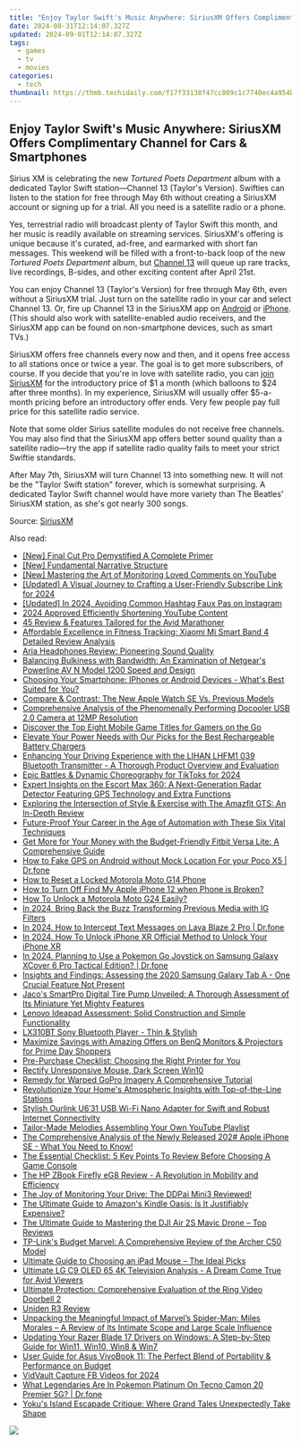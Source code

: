 ```yaml
---
title: "Enjoy Taylor Swift's Music Anywhere: SiriusXM Offers Complimentary Channel for Cars & Smartphones"
date: 2024-08-31T12:14:07.327Z
updated: 2024-09-01T12:14:07.327Z
tags:
  - games
  - tv
  - movies
categories:
  - tech
thumbnail: https://thmb.techidaily.com/f17f33138f47cc809c1c7740ec4a954bd7d355028092c16b39a2af30bc8bac07.jpg
---
```


## Enjoy Taylor Swift's Music Anywhere: SiriusXM Offers Complimentary Channel for Cars & Smartphones

Sirius XM is celebrating the new _Tortured Poets Department_ album with a dedicated Taylor Swift station—Channel 13 (Taylor's Version). Swifties can listen to the station for free through May 6th without creating a SiriusXM account or signing up for a trial. All you need is a satellite radio or a phone.

 Yes, terrestrial radio will broadcast plenty of Taylor Swift this month, and her music is readily available on streaming services. SiriusXM's offering is unique because it's curated, ad-free, and earmarked with short fan messages. This weekend will be filled with a front-to-back loop of the new _Tortured Poets Department_ album, but [Channel 13](https://www.siriusxm.com/blog/channel-13-taylors-version) will queue up rare tracks, live recordings, B-sides, and other exciting content after April 21st.

 You can enjoy Channel 13 (Taylor's Version) for free through May 6th, even without a SiriusXM trial. Just turn on the satellite radio in your car and select Channel 13\. Or, fire up Channel 13 in the SiriusXM app on [Android](https://www.anrdoezrs.net/links/3607085/type/dlg/sid/UUhtgUeUpU2002786/https://play.google.com/store/apps/details?id=com.sirius&hl=en%5FUS&gl=US&pli=1) or [iPhone](https://apps.apple.com/us/app/siriusxm-music-sports-news/id317951436). (This should also work with satellite-enabled audio receivers, and the SiriusXM app can be found on non-smartphone devices, such as smart TVs.)

 SiriusXM offers free channels every now and then, and it opens free access to all stations once or twice a year. The goal is to get more subscribers, of course. If you decide that you're in love with satellite radio, you can [join SiriusXM](https://www.siriusxm.com/choose-plan) for the introductory price of $1 a month (which balloons to $24 after three months). In my experience, SiriusXM will usually offer $5-a-month pricing before an introductory offer ends. Very few people pay full price for this satellite radio service.

 Note that some older Sirius satellite modules do not receive free channels. You may also find that the SiriusXM app offers better sound quality than a satellite radio—try the app if satellite radio quality fails to meet your strict Swiftie standards.

 After May 7th, SiriusXM will turn Channel 13 into something new. It will not be the "Taylor Swift station" forever, which is somewhat surprising. A dedicated Taylor Swift channel would have more variety than The Beatles' SiriusXM station, as she's got nearly 300 songs.

 Source: [SiriusXM](https://www.siriusxm.com/channels/taylors-version)

<ins class="adsbygoogle"
     style="display:block"
     data-ad-format="autorelaxed"
     data-ad-client="ca-pub-7571918770474297"
     data-ad-slot="1223367746"></ins>



<ins class="adsbygoogle"
     style="display:block"
     data-ad-client="ca-pub-7571918770474297"
     data-ad-slot="8358498916"
     data-ad-format="auto"
     data-full-width-responsive="true"></ins>

<span class="atpl-alsoreadstyle">Also read:</span>
<div><ul>
<li><a href="https://some-techniques.techidaily.com/new-final-cut-pro-demystified-a-complete-primer/"><u>[New] Final Cut Pro Demystified  A Complete Primer</u></a></li>
<li><a href="https://article-posts.techidaily.com/new-fundamental-narrative-structure/"><u>[New] Fundamental Narrative Structure</u></a></li>
<li><a href="https://extra-skills.techidaily.com/new-mastering-the-art-of-monitoring-loved-comments-on-youtube/"><u>[New] Mastering the Art of Monitoring Loved Comments on YouTube</u></a></li>
<li><a href="https://facebook-video-footage.techidaily.com/updated-a-visual-journey-to-crafting-a-user-friendly-subscribe-link-for-2024/"><u>[Updated] A Visual Journey to Crafting a User-Friendly Subscribe Link for 2024</u></a></li>
<li><a href="https://instagram-videos.techidaily.com/updated-in-2024-avoiding-common-hashtag-faux-pas-on-instagram/"><u>[Updated] In 2024, Avoiding Common Hashtag Faux Pas on Instagram</u></a></li>
<li><a href="https://youtube-blog.techidaily.com/approved-efficiently-shortening-youtube-content/"><u>2024 Approved  Efficiently Shortening YouTube Content</u></a></li>
<li><a href="https://buynow-help.techidaily.com/45-review-and-features-tailored-for-the-avid-marathoner/"><u>45 Review & Features Tailored for the Avid Marathoner</u></a></li>
<li><a href="https://buynow-help.techidaily.com/affordable-excellence-in-fitness-tracking-xiaomi-mi-smart-band-4-detailed-review-analysis/"><u>Affordable Excellence in Fitness Tracking: Xiaomi Mi Smart Band 4 Detailed Review Analysis</u></a></li>
<li><a href="https://buynow-help.techidaily.com/aria-headphones-review-pioneering-sound-quality/"><u>Aria Headphones Review: Pioneering Sound Quality</u></a></li>
<li><a href="https://buynow-help.techidaily.com/balancing-bulkiness-with-bandwidth-an-examination-of-netgears-powerline-av-n-model-1200-speed-and-design/"><u>Balancing Bulkiness with Bandwidth: An Examination of Netgear's Powerline AV N Model 1200 Speed and Design</u></a></li>
<li><a href="https://buynow-help.techidaily.com/choosing-your-smartphone-iphones-or-android-devices-whats-best-suited-for-you/"><u>Choosing Your Smartphone: IPhones or Android Devices - What's Best Suited for You?</u></a></li>
<li><a href="https://buynow-help.techidaily.com/compare-and-contrast-the-new-apple-watch-se-vs-previous-models/"><u>Compare & Contrast: The New Apple Watch SE Vs. Previous Models</u></a></li>
<li><a href="https://buynow-help.techidaily.com/comprehensive-analysis-of-the-phenomenally-performing-docooler-usb-20-camera-at-12mp-resolution/"><u>Comprehensive Analysis of the Phenomenally Performing Docooler USB 2.0 Camera at 12MP Resolution</u></a></li>
<li><a href="https://buynow-help.techidaily.com/discover-the-top-eight-mobile-game-titles-for-gamers-on-the-go/"><u>Discover the Top Eight Mobile Game Titles for Gamers on the Go</u></a></li>
<li><a href="https://buynow-help.techidaily.com/elevate-your-power-needs-with-our-picks-for-the-best-rechargeable-battery-chargers/"><u>Elevate Your Power Needs with Our Picks for the Best Rechargeable Battery Chargers</u></a></li>
<li><a href="https://buynow-help.techidaily.com/enhancing-your-driving-experience-with-the-lihan-lhfm1-039-bluetooth-transmitter-a-thorough-product-overview-and-evaluation/"><u>Enhancing Your Driving Experience with the LIHAN LHFM1 039 Bluetooth Transmitter - A Thorough Product Overview and Evaluation</u></a></li>
<li><a href="https://tiktok-videos.techidaily.com/epic-battles-and-dynamic-choreography-for-tiktoks-for-2024/"><u>Epic Battles & Dynamic Choreography for TikToks for 2024</u></a></li>
<li><a href="https://buynow-help.techidaily.com/expert-insights-on-the-escort-max-360-a-next-generation-radar-detector-featuring-gps-technology-and-extra-functions/"><u>Expert Insights on the Escort Max 360: A Next-Generation Radar Detector Featuring GPS Technology and Extra Functions</u></a></li>
<li><a href="https://buynow-help.techidaily.com/exploring-the-intersection-of-style-and-exercise-with-the-amazfit-gts-an-in-depth-review/"><u>Exploring the Intersection of Style & Exercise with The Amazfit GTS: An In-Depth Review</u></a></li>
<li><a href="https://tech-revival.techidaily.com/future-proof-your-career-in-the-age-of-automation-with-these-six-vital-techniques/"><u>Future-Proof Your Career in the Age of Automation with These Six Vital Techniques</u></a></li>
<li><a href="https://buynow-help.techidaily.com/get-more-for-your-money-with-the-budget-friendly-fitbit-versa-lite-a-comprehensive-guide/"><u>Get More for Your Money with the Budget-Friendly Fitbit Versa Lite: A Comprehensive Guide</u></a></li>
<li><a href="https://android-location.techidaily.com/how-to-fake-gps-on-android-without-mock-location-for-your-poco-x5-drfone-by-drfone-virtual/"><u>How to Fake GPS on Android without Mock Location For your Poco X5 | Dr.fone</u></a></li>
<li><a href="https://android-unlock.techidaily.com/how-to-reset-a-locked-motorola-moto-g14-phone-by-drfone-android/"><u>How to Reset a Locked Motorola Moto G14 Phone</u></a></li>
<li><a href="https://ios-unlock.techidaily.com/how-to-turn-off-find-my-apple-iphone-12-when-phone-is-broken-by-drfone-ios/"><u>How to Turn Off Find My Apple iPhone 12 when Phone is Broken?</u></a></li>
<li><a href="https://easy-unlock-android.techidaily.com/how-to-unlock-a-motorola-moto-g24-easily-by-drfone-android/"><u>How To Unlock a Motorola Moto G24 Easily?</u></a></li>
<li><a href="https://instagram-videos.techidaily.com/in-2024-bring-back-the-buzz-transforming-previous-media-with-ig-filters/"><u>In 2024, Bring Back the Buzz  Transforming Previous Media with IG Filters</u></a></li>
<li><a href="https://android-location-track.techidaily.com/in-2024-how-to-intercept-text-messages-on-lava-blaze-2-pro-drfone-by-drfone-virtual-android/"><u>In 2024, How to Intercept Text Messages on Lava Blaze 2 Pro | Dr.fone</u></a></li>
<li><a href="https://sim-unlock.techidaily.com/in-2024-how-to-unlock-iphone-xr-official-method-to-unlock-your-iphone-xr-by-drfone-ios/"><u>In 2024, How To Unlock iPhone XR Official Method to Unlock Your iPhone XR</u></a></li>
<li><a href="https://change-location.techidaily.com/in-2024-planning-to-use-a-pokemon-go-joystick-on-samsung-galaxy-xcover-6-pro-tactical-edition-drfone-by-drfone-virtual-android/"><u>In 2024, Planning to Use a Pokemon Go Joystick on Samsung Galaxy XCover 6 Pro Tactical Edition? | Dr.fone</u></a></li>
<li><a href="https://buynow-help.techidaily.com/insights-and-findings-assessing-the-2020-samsung-galaxy-tab-a-one-crucial-feature-not-present/"><u>Insights and Findings: Assessing the 2020 Samsung Galaxy Tab A - One Crucial Feature Not Present</u></a></li>
<li><a href="https://buynow-help.techidaily.com/jacos-smartpro-digital-tire-pump-unveiled-a-thorough-assessment-of-its-miniature-yet-mighty-features/"><u>Jaco's SmartPro Digital Tire Pump Unveiled: A Thorough Assessment of Its Miniature Yet Mighty Features</u></a></li>
<li><a href="https://buynow-help.techidaily.com/lenovo-ideapad-assessment-solid-construction-and-simple-functionality/"><u>Lenovo Ideapad Assessment: Solid Construction and Simple Functionality</u></a></li>
<li><a href="https://buynow-help.techidaily.com/lx310bt-sony-bluetooth-player-thin-and-stylish/"><u>LX310BT Sony Bluetooth Player - Thin & Stylish</u></a></li>
<li><a href="https://buynow-help.techidaily.com/maximize-savings-with-amazing-offers-on-benq-monitors-and-projectors-for-prime-day-shoppers/"><u>Maximize Savings with Amazing Offers on BenQ Monitors & Projectors for Prime Day Shoppers</u></a></li>
<li><a href="https://buynow-help.techidaily.com/pre-purchase-checklist-choosing-the-right-printer-for-you/"><u>Pre-Purchase Checklist: Choosing the Right Printer for You</u></a></li>
<li><a href="https://network-issues.techidaily.com/rectify-unresponsive-mouse-dark-screen-win10/"><u>Rectify Unresponsive Mouse, Dark Screen Win10</u></a></li>
<li><a href="https://extra-lessons.techidaily.com/remedy-for-warped-gopro-imagery-a-comprehensive-tutorial/"><u>Remedy for Warped GoPro Imagery  A Comprehensive Tutorial</u></a></li>
<li><a href="https://buynow-help.techidaily.com/revolutionize-your-homes-atmospheric-insights-with-top-of-the-line-stations/"><u>Revolutionize Your Home's Atmospheric Insights with Top-of-the-Line Stations</u></a></li>
<li><a href="https://buynow-help.techidaily.com/stylish-ourlink-u631-usb-wi-fi-nano-adapter-for-swift-and-robust-internet-connectivity/"><u>Stylish Ourlink U6ˈ31 USB Wi-Fi Nano Adapter for Swift and Robust Internet Connectivity</u></a></li>
<li><a href="https://youtube-data.techidaily.com/r-made-melodies-assembling-your-own-youtube-playlist/"><u>Tailor-Made Melodies  Assembling Your Own YouTube Playlist</u></a></li>
<li><a href="https://buynow-help.techidaily.com/the-comprehensive-analysis-of-the-newly-released-202-apple-iphone-se-what-you-need-to-know/"><u>The Comprehensive Analysis of the Newly Released 202# Apple iPhone SE - What You Need to Know!</u></a></li>
<li><a href="https://buynow-help.techidaily.com/the-essential-checklist-5-key-points-to-review-before-choosing-a-game-console/"><u>The Essential Checklist: 5 Key Points To Review Before Choosing A Game Console</u></a></li>
<li><a href="https://buynow-help.techidaily.com/the-hp-zbook-firefly-eg8-review-a-revolution-in-mobility-and-efficiency/"><u>The HP ZBook Firefly eG8 Review - A Revolution in Mobility and Efficiency</u></a></li>
<li><a href="https://buynow-help.techidaily.com/1723037780484-the-joy-of-monitoring-your-drive-the-ddpai-mini3-reviewed/"><u>The Joy of Monitoring Your Drive: The DDPai Mini3 Reviewed!</u></a></li>
<li><a href="https://buynow-help.techidaily.com/the-ultimate-guide-to-amazons-kindle-oasis-is-it-justifiably-expensive/"><u>The Ultimate Guide to Amazon's Kindle Oasis: Is It Justifiably Expensive?</u></a></li>
<li><a href="https://buynow-info.techidaily.com/the-ultimate-guide-to-mastering-the-dji-air-2s-mavic-drone-top-reviews/"><u>The Ultimate Guide to Mastering the DJI Air 2S Mavic Drone – Top Reviews</u></a></li>
<li><a href="https://buynow-help.techidaily.com/tp-links-budget-marvel-a-comprehensive-review-of-the-archer-c50-model/"><u>TP-Link's Budget Marvel: A Comprehensive Review of the Archer C50 Model</u></a></li>
<li><a href="https://buynow-help.techidaily.com/ultimate-guide-to-choosing-an-ipad-mouse-the-ideal-picks/"><u>Ultimate Guide to Choosing an iPad Mouse – The Ideal Picks</u></a></li>
<li><a href="https://buynow-help.techidaily.com/ultimate-lg-c9-oled-65-4k-television-analysis-a-dream-come-true-for-avid-viewers/"><u>Ultimate LG C9 OLED 65 4K Television Analysis - A Dream Come True for Avid Viewers</u></a></li>
<li><a href="https://buynow-help.techidaily.com/ultimate-protection-comprehensive-evaluation-of-the-ring-video-doorbell-2/"><u>Ultimate Protection: Comprehensive Evaluation of the Ring Video Doorbell 2</u></a></li>
<li><a href="https://buynow-help.techidaily.com/uniden-r3-review/"><u>Uniden R3 Review</u></a></li>
<li><a href="https://buynow-help.techidaily.com/unpacking-the-meaningful-impact-of-marvels-spider-man-miles-morales-a-review-of-its-intimate-scope-and-large-scale-influence/"><u>Unpacking the Meaningful Impact of Marvel’s Spider-Man: Miles Morales – A Review of Its Intimate Scope and Large Scale Influence</u></a></li>
<li><a href="https://driver-download.techidaily.com/updating-your-razer-blade-17-drivers-on-windows-a-step-by-step-guide-for-win11-win10-win8-and-win7/"><u>Updating Your Razer Blade 17 Drivers on Windows: A Step-by-Step Guide for Win11, Win10, Win8 & Win7</u></a></li>
<li><a href="https://buynow-help.techidaily.com/user-guide-for-asus-vivobook-11-the-perfect-blend-of-portability-and-performance-on-budget/"><u>User Guide for Asus VivoBook 11: The Perfect Blend of Portability & Performance on Budget</u></a></li>
<li><a href="https://facebook-video-content.techidaily.com/vidvault-capture-fb-videos-for-2024/"><u>VidVault  Capture FB Videos for 2024</u></a></li>
<li><a href="https://android-pokemon-go.techidaily.com/what-legendaries-are-in-pokemon-platinum-on-tecno-camon-20-premier-5g-drfone-by-drfone-virtual-android/"><u>What Legendaries Are In Pokemon Platinum On Tecno Camon 20 Premier 5G? | Dr.fone</u></a></li>
<li><a href="https://buynow-help.techidaily.com/yokus-island-escapade-critique-where-grand-tales-unexpectedly-take-shape/"><u>Yoku's Island Escapade Critique: Where Grand Tales Unexpectedly Take Shape</u></a></li>
</ul></div>

<!-- affiliate ads begin -->
<a href="https://shop.systoolsgroup.com/affiliate.php?ACCOUNT=SYSTOOBY&AFFILIATE=108875&PATH=https%3A%2F%2Fwww.systoolsgroup.com%3FAFFILIATE%3D108875%26RESOURCE%3D%2BSysTools%2BOutlook%2BRecovery"><img src="https://www.systoolsgroup.com/box/outlook-recovery.png" border="0"></a>
<!-- affiliate ads end -->